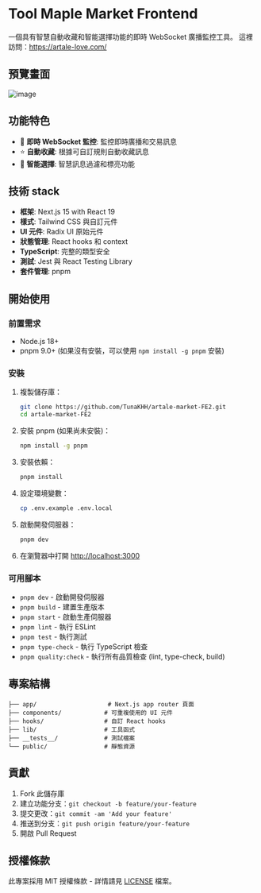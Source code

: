 # Tool Maple Market Frontend

一個具有智慧自動收藏和智能選擇功能的即時 WebSocket 廣播監控工具。
這裡訪問：https://artale-love.com/

## 預覽畫面
![image](https://github.com/user-attachments/assets/442afc50-a0bc-4912-8c2f-afa53bd0013b)


## 功能特色

- 🔄 **即時 WebSocket 監控**: 監控即時廣播和交易訊息
- ⭐ **自動收藏**: 根據可自訂規則自動收藏訊息
- 🎯 **智能選擇**: 智慧訊息過濾和標亮功能
## 技術 stack

- **框架**: Next.js 15 with React 19
- **樣式**: Tailwind CSS 與自訂元件
- **UI 元件**: Radix UI 原始元件
- **狀態管理**: React hooks 和 context
- **TypeScript**: 完整的類型安全
- **測試**: Jest 與 React Testing Library
- **套件管理**: pnpm

## 開始使用

### 前置需求

- Node.js 18+
- pnpm 9.0+ (如果沒有安裝，可以使用 `npm install -g pnpm` 安裝)

### 安裝

1. 複製儲存庫：
   ```bash
   git clone https://github.com/TunaKHH/artale-market-FE2.git
   cd artale-market-FE2
   ```

2. 安裝 pnpm (如果尚未安裝)：
   ```bash
   npm install -g pnpm
   ```

3. 安裝依賴：
   ```bash
   pnpm install
   ```

4. 設定環境變數：
   ```bash
   cp .env.example .env.local
   ```

5. 啟動開發伺服器：
   ```bash
   pnpm dev
   ```

6. 在瀏覽器中打開 [http://localhost:3000](http://localhost:3000)

### 可用腳本

- `pnpm dev` - 啟動開發伺服器
- `pnpm build` - 建置生產版本
- `pnpm start` - 啟動生產伺服器
- `pnpm lint` - 執行 ESLint
- `pnpm test` - 執行測試
- `pnpm type-check` - 執行 TypeScript 檢查
- `pnpm quality:check` - 執行所有品質檢查 (lint, type-check, build)

## 專案結構

```
├── app/                    # Next.js app router 頁面
├── components/            # 可重複使用的 UI 元件
├── hooks/                 # 自訂 React hooks
├── lib/                   # 工具函式
├── __tests__/             # 測試檔案
└── public/                # 靜態資源
```

## 貢獻

1. Fork 此儲存庫
2. 建立功能分支：`git checkout -b feature/your-feature`
3. 提交更改：`git commit -am 'Add your feature'`
4. 推送到分支：`git push origin feature/your-feature`
5. 開啟 Pull Request

## 授權條款

此專案採用 MIT 授權條款 - 詳情請見 [LICENSE](LICENSE) 檔案。
